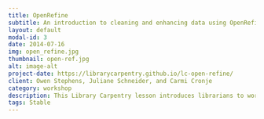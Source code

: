 ```yaml
---
title: OpenRefine
subtitle: An introduction to cleaning and enhancing data using OpenRefine
layout: default
modal-id: 3
date: 2014-07-16
img: open_refine.jpg
thumbnail: open-ref.jpg
alt: image-alt
project-date: https://librarycarpentry.github.io/lc-open-refine/
client: Owen Stephens, Juliane Schneider, and Carmi Cronje
category: workshop
description: This Library Carpentry lesson introduces librarians to working with data in OpenRefine. At the conclusion of the lesson, you will&#58; understand what the OpenRefine software does; use the OpenRefine software to work with and clean up data files.
tags: Stable
---
```


